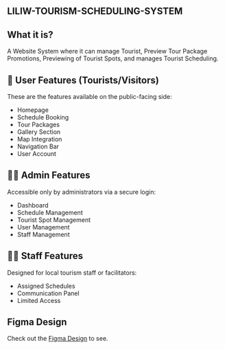 ## LILIW-TOURISM-SCHEDULING-SYSTEM

## What it is?

A Website System where it can manage Tourist, Preview Tour Package Promotions, Previewing of Tourist Spots, and manages Tourist Scheduling. 

## 👤 User Features (Tourists/Visitors)
These are the features available on the public-facing side:

- Homepage
- Schedule Booking
- Tour Packages
- Gallery Section
- Map Integration
- Navigation Bar
- User Account

## 🧑‍💼 Admin Features
Accessible only by administrators via a secure login:

- Dashboard
- Schedule Management
- Tourist Spot Management
- User Management
- Staff Management

## 👨‍🔧 Staff Features
Designed for local tourism staff or facilitators:

- Assigned Schedules
- Communication Panel
- Limited Access

## Figma Design

Check out the [Figma Design](https://www.figma.com/design/cumUw8be494mAWGvnpVsmP/LILIW-TOURISM-SCHEDULING-SYSTEM?node-id=0-1&t=incy4CXu77bJKM8T-0) to see.

